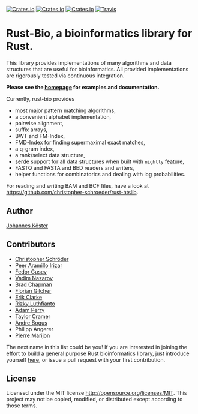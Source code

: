 [![Crates.io](https://img.shields.io/crates/d/bio.svg?style=flat-square)](https://crates.io/crates/bio)
[![Crates.io](https://img.shields.io/crates/v/bio.svg?style=flat-square)](https://crates.io/crates/bio)
[![Crates.io](https://img.shields.io/crates/l/bio.svg?style=flat-square)](https://crates.io/crates/bio)
[![Travis](https://img.shields.io/travis/rust-bio/rust-bio/master.svg?style=flat-square)](https://travis-ci.org/rust-bio/rust-bio)

# Rust-Bio, a bioinformatics library for Rust.

This library provides implementations of many algorithms and data structures
that are useful for bioinformatics.
All provided implementations are rigorously tested via continuous
integration.

**Please see the [homepage](https://rust-bio.github.io) for examples and documentation.**

Currently, rust-bio provides

* most major pattern matching algorithms,
* a convenient alphabet implementation,
* pairwise alignment,
* suffix arrays,
* BWT and FM-Index,
* FMD-Index for finding supermaximal exact matches,
* a q-gram index,
* a rank/select data structure,
* [serde](https://github.com/serde-rs/serde) support for all data structures when built with `nightly` feature,
* FASTQ and FASTA and BED readers and writers,
* helper functions for combinatorics and dealing with log probabilities.

For reading and writing BAM and BCF files, have a look at https://github.com/christopher-schroeder/rust-htslib.

## Author

[Johannes Köster](https://github.com/johanneskoester)

## Contributors

* [Christopher Schröder](https://github.com/christopher-schroeder)
* [Peer Aramillo Irizar](https://github.com/parir)
* [Fedor Gusev](https://github.com/gusevfe)
* [Vadim Nazarov](https://github.com/vadimnazarov)
* [Brad Chapman](https://github.com/chapmanb)
* [Florian Gilcher](https://github.com/skade)
* [Erik Clarke](https://github.com/eclarke)
* [Rizky Luthfianto](https://github.com/rilut)
* [Adam Perry](https://github.com/dikaiosune)
* [Taylor Cramer](https://github.com/cramertj)
* [Andre Bogus](https://github.com/llogiq)
* Philipp Angerer
* [Pierre Marijon](https://github.com/natir)

The next name in this list could be you! If you are interested in joining the effort to build a general purpose Rust bioinformatics library, just introduce yourself [here](https://github.com/rust-bio/rust-bio/issues/3), or issue a pull request with your first contribution.

## License

Licensed under the MIT license http://opensource.org/licenses/MIT. This project may not be copied, modified, or distributed except according to those terms.
